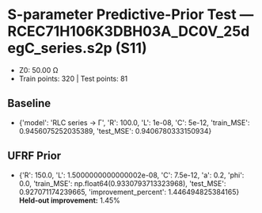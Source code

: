 # S-parameter Predictive-Prior Test — RCEC71H106K3DBH03A_DC0V_25degC_series.s2p (S11)
- Z0: 50.00 Ω
- Train points: 320  |  Test points: 81

## Baseline
- {'model': 'RLC series -> Γ', 'R': 100.0, 'L': 1e-08, 'C': 5e-12, 'train_MSE': 0.9456075252035389, 'test_MSE': 0.9406780333150934}

## UFRF Prior
- {'R': 150.0, 'L': 1.5000000000000002e-08, 'C': 7.5e-12, 'a': 0.2, 'phi': 0.0, 'train_MSE': np.float64(0.9330793713323968), 'test_MSE': 0.927071174239665, 'improvement_percent': 1.446494825384165}
**Held-out improvement:** 1.45%